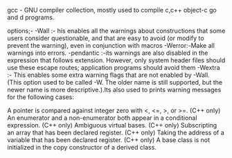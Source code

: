 gcc - GNU compiler collection, mostly used to compile c,c++ object-c go and d programs.



options;- -Wall :- his enables all the warnings about constructions that some users consider questionable, and that are easy to avoid (or modify to prevent the warning), even in conjunction with macros -Werror:-Make all warnings into errors. -pendantic :-its warnings are also disabled in the expression that follows extension. However, only system header files should use these escape routes; application programs should avoid them -Wextra :- This enables some extra warning flags that are not enabled by -Wall. (This option used to be called -W. The older name is still supported, but the newer name is more descriptive.).Its also used to prints warning messages for the following cases:



A pointer is compared against integer zero with <, <=, >, or >=. (C++ only) An enumerator and a non-enumerator both appear in a conditional expression. (C++ only) Ambiguous virtual bases. (C++ only) Subscripting an array that has been declared register. (C++ only) Taking the address of a variable that has been declared register. (C++ only) A base class is not initialized in the copy constructor of a derived class.
